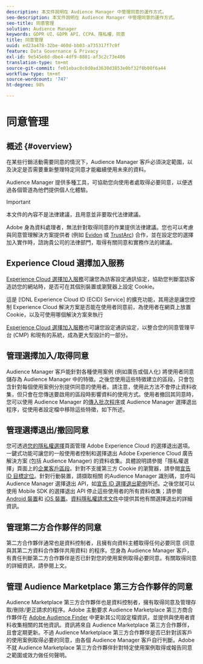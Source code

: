 ```yaml
---
description: 本文件說明在 Audience Manager 中管理同意的運作方式。
seo-description: 本文件說明在 Audience Manager 中管理同意的運作方式。
seo-title: 同意管理
solution: Audience Manager
keywords: GDPR UI、GDPR API、CCPA、隱私權、同意
title: 同意管理
uuid: ed23a478-32be-460d-bb03-a735317f7c0f
feature: Data Governance & Privacy
exl-id: 9e545e8d-dbe4-4df9-8801-af3c2c73e406
translation-type: tm+mt
source-git-commit: fe01ebac8c0d0ad3630d3853e0bf32f0b00f6a44
workflow-type: tm+mt
source-wordcount: '747'
ht-degree: 98%

---
```


# 同意管理

## 概述 {#overview}

在某些行銷活動需要同意的情況下，Audience Manager 客戶必須決定範圍，以及決定是否需要重新整理特定同意才能繼續使用未來的資料。

Audience Manager 提供多種工具，可協助您向使用者處取得必要同意，以便透過各個管道為他們提供個人化體驗。

>[!IMPORTANT]
>
> 本文件的內容不是法律建議，且用意並非要取代法律建議。
>
> Adobe 身為資料處理者，無法針對取得同意的作業提供法律建議。您也可以考慮與同意管理解決方案提供者 (例如 [Evidon](https://theblog.adobe.com/evidon-builds-gdpr-universal-consent-integration-with-launch-by-adobe/) 或 [TrustArc](https://theblog.adobe.com/trustarc-builds-consent-integration-launch-adobe/)) 合作，並在設定您的選擇加入實作時，諮詢貴公司的法律部門，取得有關同意和實務作法的建議。

## Experience Cloud 選擇加入服務

[Experience Cloud 選擇加入服務](https://docs.adobe.com/content/help/zh-Hant/id-service/using/implementation/opt-in-service/optin-overview.translate.html)可讓您為訪客設定通訊協定，協助您判斷當訪客造訪您的網站時，是否可在其個別裝置或瀏覽器上設定 Cookie。

這是 [!DNL Experience Cloud ID (ECID) Service] 的擴充功能，其用途是讓您控制 Experience Cloud 解決方案是否能在使用者同意前，為使用者在網頁上放置 Cookie，以及可使用哪個解決方案來執行

[Experience Cloud 選擇加入服務](https://docs.adobe.com/content/help/en/id-service/using/implementation/opt-in-service/optin-overview.html)也可讓您設定通訊協定，以整合您的同意管理平台 (CMP) 和現有的系統，成為更大型設計的一部分。

## 管理選擇加入/取得同意

Audience Manager 客戶能針對各種使用案例 (例如廣告或個人化) 將使用者同意儲存為 Audience Manager 中的特徵。之後您使用這些特徵建立的區段，只會包含針對每個使用案例分別提供同意的使用者。請注意，使用此方法不會停止資料收集，但只會在您傳送要啟用的區段時影響資料的使用方式。使用者撤回其同意時，您可以使用 Audience Manager 的[傳入批次程序](../../integration/sending-audience-data/batch-data-transfer-explained/inbound-file-contents.md)或 Audience Manager 選擇退出程序，從使用者設定檔中移除這些特徵，如下所述。

## 管理選擇退出/撤回同意

您可透過[您的隱私權選擇](https://www.adobe.com/tw/privacy/opt-out.html)頁面管理 Adobe Experience Cloud 的選擇退出選項。一鍵式功能可讓您的一般使用者控制和選擇退出 Adobe Experience Cloud 廣告解決方案 (包括 Audience Manager) 的資料收集。具體說明請參閱「隱私權選擇」頁面上的[企業客戶區段](https://www.adobe.com/privacy/opt-out.html#customeruse)。針對不支援第三方 Cookie 的瀏覽器，請參閱[宣告 ID 目標定位](../../features/declared-ids.md#declared-id-targeting)。針對行動裝置，請擷取相關 的Audience Manager 識別碼，並呼叫 Audience Manager 選擇退出 API，如[宣告 ID 選擇退出範例](../../features/declared-ids.md#opt-out-examples)所述。之後您就可以使用 Mobile SDK 的選擇退出 API 停止這些使用者的所有資料收集；請參閱 [Android 裝置](https://docs.adobe.com/content/help/zh-Hant/mobile-services/android/gdpr-privacy-android/privacy.html)和 [iOS 裝置](https://docs.adobe.com/content/help/zh-Hant/mobile-services/ios/privacy-gdpr-ios/privacy.html)。[資料隱私權請求文件](../../overview/data-security-and-privacy/data-privacy-requests.md)中提供其他有關選擇退出的詳細資訊。

## 管理第二方合作夥伴的同意

第二方合作夥伴通常也是資料控制者，且擁有向資料主體取得任何必要同意 (同意與其第二方資料合作夥伴共用資料) 的程序。您身為 Audience Manager 客戶，有責任判斷第二方合作夥伴是否已針對您的使用案例取得必要同意。有關取得同意的詳細資訊，請參閱上文。

## 管理 Audience Marketplace 第三方合作夥伴的同意

Audience Marketplace 第三方合作夥伴也是資料控制者，擁有取得同意及管理存取/刪除/更正請求的程序。Adobe 主動要求 Audience Marketplace 第三方商合作夥伴在 [ Adobe Audience Finder](https://www.adobe-audience-finder.com/) 中更新其公司設定檔資訊，並提供與使用者資料收集相關的其他資訊。資訊將來自 Audience Marketplace 第三方合作夥伴，且會定期更新。不過 Audience Marketplace 第三方合作夥伴是否已針對該客戶的使用案例取得必要的同意，由各個 Audience Manager 客戶自行判斷。Adobe 不就 Audience Marketplace 第三方合作夥伴針對特定使用案例取得或報告同意之範圍或效力做任何聲明。
